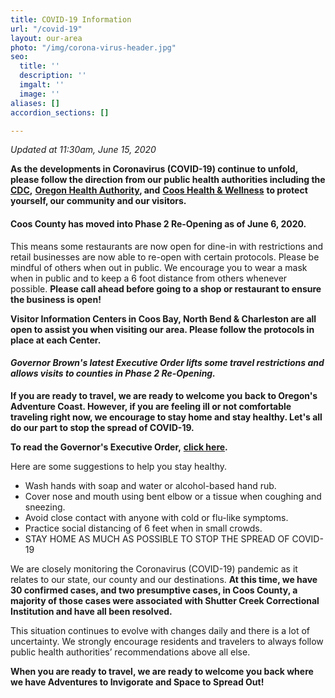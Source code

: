 ```yaml
---
title: COVID-19 Information
url: "/covid-19"
layout: our-area
photo: "/img/corona-virus-header.jpg"
seo:
  title: ''
  description: ''
  imgalt: ''
  image: ''
aliases: []
accordion_sections: []

---
```

_Updated at 11:30am, June 15, 2020_

**As the developments in Coronavirus (COVID-19) continue to unfold, please follow the direction from our public health authorities including the** [**CDC**](https://www.cdc.gov/coronavirus/2019-ncov/index.html)**,** [**Oregon Health Authority**](https://www.oregon.gov/oha/pages/index.aspx)**, and** [**Coos Health & Wellness**](https://cooshealthandwellness.org/) **to protect yourself, our community and our visitors.**

#### **Coos County has moved into Phase 2 Re-Opening as of June 6, 2020.**

This means some restaurants are now open for dine-in with restrictions and retail businesses are now able to re-open with certain protocols. Please be mindful of others when out in public. We encourage you to wear a mask when in public and to keep a 6 foot distance from others whenever possible. **Please call ahead before going to a shop or restaurant to ensure the business is open!**

**Visitor Information Centers in Coos Bay, North Bend & Charleston are all open to assist you when visiting our area. Please follow the protocols in place at each Center.**

#### **_Governor Brown's latest Executive Order lifts some travel restrictions and allows visits to counties in Phase 2 Re-Opening._**

**If you are ready to travel, we are ready to welcome you back to Oregon's Adventure Coast. However, if you are feeling ill or not comfortable traveling right now, we encourage to stay home and stay healthy. Let's all do our part to stop the spread of COVID-19.**

**To read the Governor's Executive Order,** [**click here**](https://www.oregon.gov/gov/admin/Pages/eo_20-27.aspx)**.**

Here are some suggestions to help you stay healthy.

* Wash hands with soap and water or alcohol-based hand rub.
* Cover nose and mouth using bent elbow or a tissue when coughing and sneezing.
* Avoid close contact with anyone with cold or flu-like symptoms.
* Practice social distancing of 6 feet when in small crowds.
* STAY HOME AS MUCH AS POSSIBLE TO STOP THE SPREAD OF COVID-19

We are closely monitoring the Coronavirus (COVID-19) pandemic as it relates to our state, our county and our destinations. **At this time, we have 30 confirmed cases, and two presumptive cases, in Coos County, a majority of those cases were associated with Shutter Creek Correctional Institution and have all been resolved.**

This situation continues to evolve with changes daily and there is a lot of uncertainty. We strongly encourage residents and travelers to always follow public health authorities’ recommendations above all else.

**When you are ready to travel, we are ready to welcome you back where we have Adventures to Invigorate and Space to Spread Out!**